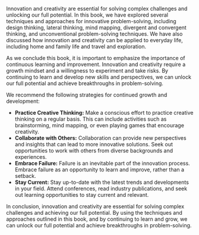 
Innovation and creativity are essential for solving complex challenges and unlocking our full potential. In this book, we have explored several techniques and approaches for innovative problem-solving, including design thinking, lateral thinking, mind mapping, divergent and convergent thinking, and unconventional problem-solving techniques. We have also discussed how innovation and creativity can be applied to everyday life, including home and family life and travel and exploration.

As we conclude this book, it is important to emphasize the importance of continuous learning and improvement. Innovation and creativity require a growth mindset and a willingness to experiment and take risks. By continuing to learn and develop new skills and perspectives, we can unlock our full potential and achieve breakthroughs in problem-solving.

We recommend the following strategies for continued growth and development:

* **Practice Creative Thinking:** Make a conscious effort to practice creative thinking on a regular basis. This can include activities such as brainstorming, mind mapping, or even playing games that encourage creativity.
* **Collaborate with Others:** Collaboration can provide new perspectives and insights that can lead to more innovative solutions. Seek out opportunities to work with others from diverse backgrounds and experiences.
* **Embrace Failure:** Failure is an inevitable part of the innovation process. Embrace failure as an opportunity to learn and improve, rather than a setback.
* **Stay Current:** Stay up-to-date with the latest trends and developments in your field. Attend conferences, read industry publications, and seek out learning opportunities to stay current and relevant.

In conclusion, innovation and creativity are essential for solving complex challenges and achieving our full potential. By using the techniques and approaches outlined in this book, and by continuing to learn and grow, we can unlock our full potential and achieve breakthroughs in problem-solving.
